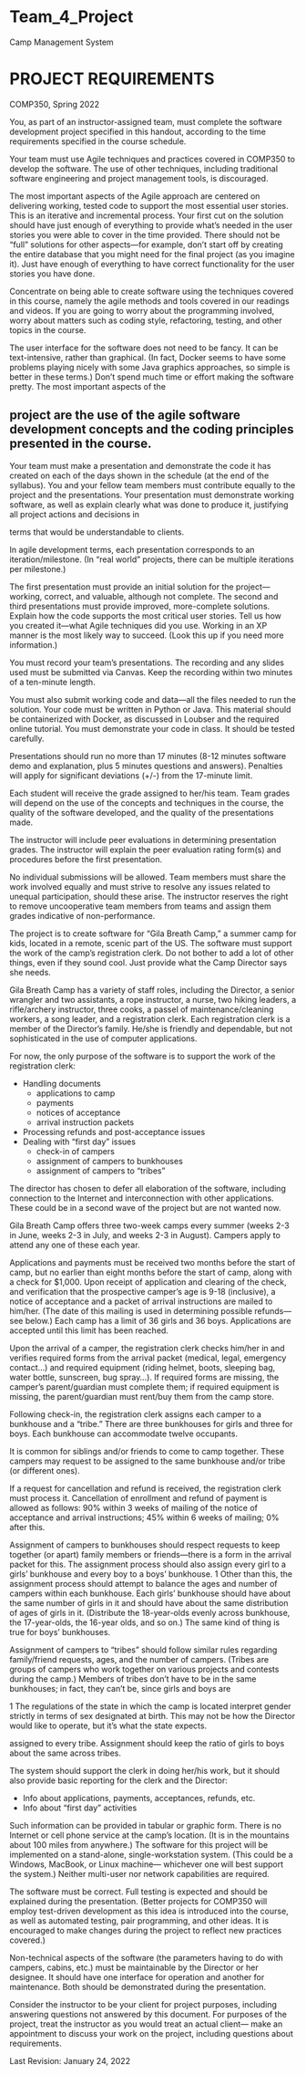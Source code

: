 # Team_4_Project
Camp Management System
</head> 
  <body> 
    <h1 dir="ltr">PROJECT REQUIREMENTS</h1> 
    <p dir="ltr">COMP350, Spring 2022</p> 
    <p dir="ltr">You, as part of an instructor-assigned team, must complete the software development project specified in this handout, according to the time requirements specified in the course schedule.</p> 
    <p dir="ltr">Your team must use Agile techniques and practices covered in COMP350 to develop the software. The use of other techniques, including traditional software engineering and project management tools, is discouraged.</p> 
    <p dir="ltr">The most important aspects of the Agile approach are centered on delivering working, tested code to support the most essential user stories. This is an iterative and incremental process. Your first cut on the solution should have just enough of everything to provide what’s needed in the user stories you were able to cover in the time provided. There should not be “full” solutions for other aspects—for example, don’t start off by creating the entire database that you might need for the final project (as you imagine it). Just have enough of everything to have correct functionality for the user stories you have done.</p> 
    <p dir="ltr">Concentrate on being able to create software using the techniques covered in this course, namely the agile methods and tools covered in our readings and videos. If you are going to worry about the programming involved, worry about matters such as coding style, refactoring, testing, and other topics in the course.</p> 
    <p dir="ltr">The user interface for the software does not need to be fancy. It can be text-intensive, rather than graphical. (In fact, Docker seems to have some problems playing nicely with some Java graphics approaches, so simple is better in these terms.) Don’t spend much time or effort making the software pretty. The most important aspects of the</p> 
    <h2 dir="ltr">project are the use of the agile software development concepts and the coding principles presented in the course.</h2> 
    <p dir="ltr">Your team must make a presentation and demonstrate the code it has created on each of the days shown in the schedule (at the end of the syllabus). You and your fellow team members must contribute equally to the project and the presentations. Your presentation must demonstrate working software, as well as explain clearly what was done to produce it, justifying all project actions and decisions in</p> 
    <p dir="ltr">terms that would be understandable to clients.</p> 
    <p dir="ltr">In agile development terms, each presentation corresponds to an iteration/milestone. (In “real world” projects, there can be multiple iterations per milestone.)</p> 
    <p dir="ltr">The first presentation must provide an initial solution for the project— working, correct, and valuable, although not complete. The second and third presentations must provide improved, more-complete solutions. Explain how the code supports the most critical user stories. Tell us how you created it—what Agile techniques did you use. Working in an XP manner is the most likely way to succeed. (Look this up if you need more information.)</p> 
    <p dir="ltr">You must record your team’s presentations. The recording and any slides used must be submitted via Canvas. Keep the recording within two minutes of a ten-minute length.</p> 
    <p dir="ltr">You must also submit working code and data—all the files needed to run the solution. Your code must be written in Python or Java. This material should be containerized with Docker, as discussed in Loubser and the required online tutorial. You must demonstrate your code in class. It should be tested carefully.</p> 
    <p dir="ltr">Presentations should run no more than 17 minutes (8-12 minutes software demo and explanation, plus 5 minutes questions and answers). Penalties will apply for significant deviations (+/-) from the 17-minute limit.</p> 
    <p dir="ltr">Each student will receive the grade assigned to her/his team. Team grades will depend on the use of the concepts and techniques in the course, the quality of the software developed, and the quality of the presentations made.</p> 
    <p dir="ltr">The instructor will include peer evaluations in determining presentation grades. The instructor will explain the peer evaluation rating form(s) and procedures before the first presentation.</p> 
    <p dir="ltr">No individual submissions will be allowed. Team members must share the work involved equally and must strive to resolve any issues related to unequal participation, should these arise. The instructor reserves the right to remove uncooperative team members from teams and assign them grades indicative of non-performance.</p> 
    <p dir="ltr">The project is to create software for “Gila Breath Camp,” a summer camp for kids, located in a remote, scenic part of the US. The software must support the work of the camp’s registration clerk. Do not bother to add a lot of other things, even if they sound cool. Just provide what the Camp Director says she needs.</p> 
    <p dir="ltr">Gila Breath Camp has a variety of staff roles, including the Director, a senior wrangler and two assistants, a rope instructor, a nurse, two hiking leaders, a rifle/archery instructor, three cooks, a passel of maintenance/cleaning workers, a song leader, and a registration clerk. Each registration clerk is a member of the Director’s family. He/she is friendly and dependable, but not sophisticated in the use of computer applications.</p> 
    <p dir="ltr">For now, the only purpose of the software is to support the work of the registration clerk:</p> 
    <ul dir="ltr"> 
      <li>Handling documents
        <ul dir="ltr"> 
          <li>applications to camp</li> 
          <li>payments</li> 
          <li>notices of acceptance</li> 
          <li>arrival instruction packets</li> 
        </ul></li> 
      <li>Processing refunds and post-acceptance issues</li> 
      <li>Dealing with “first day” issues
        <ul dir="ltr"> 
          <li>check-in of campers</li> 
          <li>assignment of campers to bunkhouses</li> 
          <li>assignment of campers to “tribes”</li> 
        </ul></li> 
    </ul> 
    <p dir="ltr">The director has chosen to defer all elaboration of the software, including connection to the Internet and interconnection with other applications. These could be in a second wave of the project but are not wanted now.</p> 
    <p dir="ltr">Gila Breath Camp offers three two-week camps every summer (weeks 2-3 in June, weeks 2-3 in July, and weeks 2-3 in August). Campers apply to attend any one of these each year.</p> 
    <p dir="ltr">Applications and payments must be received two months before the start of camp, but no earlier than eight months before the start of camp, along with a check for $1,000. Upon receipt of application and clearing of the check, and verification that the prospective camper’s age is 9-18 (inclusive), a notice of acceptance and a packet of arrival instructions are mailed to him/her. (The date of this mailing is used in determining possible refunds—see below.) Each camp has a limit of 36 girls and 36 boys. Applications are accepted until this limit has been reached.</p> 
    <p dir="ltr">Upon the arrival of a camper, the registration clerk checks him/her in and verifies required forms from the arrival packet (medical, legal, emergency contact…) and required equipment (riding helmet, boots, sleeping bag, water bottle, sunscreen, bug spray…). If required forms are missing, the camper’s parent/guardian must complete them; if required equipment is missing, the parent/guardian must rent/buy them from the camp store.</p> 
    <p dir="ltr">Following check-in, the registration clerk assigns each camper to a bunkhouse and a “tribe.” There are three bunkhouses for girls and three for boys. Each bunkhouse can accommodate twelve occupants.</p> 
    <p dir="ltr">It is common for siblings and/or friends to come to camp together. These campers may request to be assigned to the same bunkhouse and/or tribe (or different ones).</p> 
    <p dir="ltr">If a request for cancellation and refund is received, the registration clerk must process it. Cancellation of enrollment and refund of payment is allowed as follows: 90% within 3 weeks of mailing of the notice of acceptance and arrival instructions; 45% within 6 weeks of mailing; 0% after this.</p> 
    <p dir="ltr">Assignment of campers to bunkhouses should respect requests to keep together (or apart) family members or friends—there is a form in the arrival packet for this. The assignment process should also assign every girl to a girls’ bunkhouse and every boy to a boys’ bunkhouse. 1 Other than this, the assignment process should attempt to balance the ages and number of campers within each bunkhouse. Each girls’ bunkhouse should have about the same number of girls in it and should have about the same distribution of ages of girls in it. (Distribute the 18-year-olds evenly across bunkhouse, the 17-year-olds, the 16-year olds, and so on.) The same kind of thing is true for boys’ bunkhouses.</p> 
    <p dir="ltr">Assignment of campers to “tribes” should follow similar rules regarding family/friend requests, ages, and the number of campers. (Tribes are groups of campers who work together on various projects and contests during the camp.) Members of tribes don’t have to be in the same bunkhouses; in fact, they can’t be, since girls and boys are</p> 
    <p dir="ltr">1 The regulations of the state in which the camp is located interpret gender strictly in terms of sex designated at birth. This may not be how the Director would like to operate, but it’s what the state expects.</p> 
    <p dir="ltr">assigned to every tribe. Assignment should keep the ratio of girls to boys about the same across tribes.</p> 
    <p dir="ltr">The system should support the clerk in doing her/his work, but it should also provide basic reporting for the clerk and the Director:</p> 
    <ul dir="ltr"> 
      <li>Info about applications, payments, acceptances, refunds, etc.</li> 
      <li>Info about “first day” activities</li> 
    </ul> 
    <p dir="ltr">Such information can be provided in tabular or graphic form. There is no Internet or cell phone service at the camp’s location. (It is in the mountains about 100 miles from anywhere.) The software for this project will be implemented on a stand-alone, single-workstation system. (This could be a Windows, MacBook, or Linux machine— whichever one will best support the system.) Neither multi-user nor network capabilities are required.</p> 
    <p dir="ltr">The software must be correct. Full testing is expected and should be explained during the presentation. (Better projects for COMP350 will employ test-driven development as this idea is introduced into the course, as well as automated testing, pair programming, and other ideas. It is encouraged to make changes during the project to reflect new practices covered.)</p> 
    <p dir="ltr">Non-technical aspects of the software (the parameters having to do with campers, cabins, etc.) must be maintainable by the Director or her designee. It should have one interface for operation and another for maintenance. Both should be demonstrated during the presentation.</p> 
    <p dir="ltr">Consider the instructor to be your client for project purposes, including answering questions not answered by this document. For purposes of the project, treat the instructor as you would treat an actual client— make an appointment to discuss your work on the project, including questions about requirements.</p> 
    <p dir="ltr">Last Revision: January 24, 2022</p>   
  </body>
</html>
